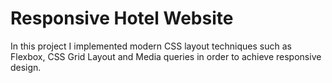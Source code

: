 # Responsive Hotel Website
In this project I implemented modern CSS layout techniques such as Flexbox, CSS Grid Layout and Media queries in order to achieve responsive design.
